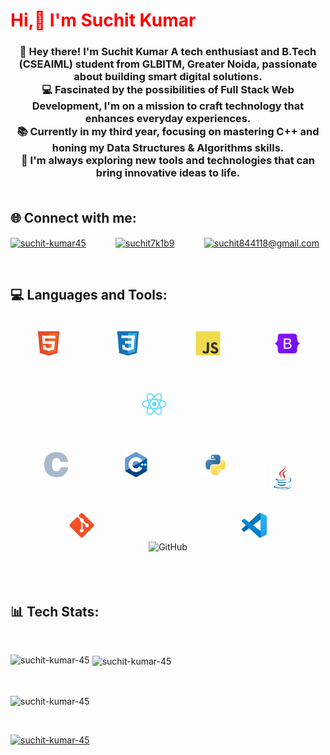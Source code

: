 <h1 style="color:red;" >Hi,👋 I'm Suchit Kumar</h1>
<h3 align="center">🌟 Hey there! I'm Suchit Kumar A tech enthusiast and B.Tech (CSEAIML) student from GLBITM, Greater Noida, passionate about building smart digital solutions.<br> 💻 Fascinated by the possibilities of Full Stack Web Development, I'm on a mission to craft technology that enhances everyday experiences.<br> 📚 Currently in my third year, focusing on mastering C++ and honing my Data Structures & Algorithms skills.<br> 🚀 I'm always exploring new tools and technologies that can bring innovative ideas to life.
<br>
<br>
<h2 align="left">🌐 Connect with me:</h2>
<p align="left">
<a href="https://linkedin.com/in/suchit-kumar45" target="blank"><img align="center" src="https://raw.githubusercontent.com/rahuldkjain/github-profile-readme-generator/master/src/images/icons/Social/linked-in-alt.svg" alt="suchit-kumar45" height="30" width="40" /></a>
  &nbsp;&nbsp;&nbsp;&nbsp;&nbsp;&nbsp;&nbsp;&nbsp;&nbsp;&nbsp;
<a href="https://auth.geeksforgeeks.org/user/suchit7k1b9" target="blank"><img align="center" src="https://raw.githubusercontent.com/rahuldkjain/github-profile-readme-generator/master/src/images/icons/Social/geeks-for-geeks.svg" alt="suchit7k1b9" height="30" width="40" /></a>
  &nbsp;&nbsp;&nbsp;&nbsp;&nbsp;&nbsp;&nbsp;&nbsp;&nbsp;&nbsp;
   <a href="suchit844118@gmail.com" target="blank"><img align="center" src="https://logos-world.net/wp-content/uploads/2020/11/Gmail-Logo.png" alt="suchit844118@gmail.com" height="30" width="40" /></a>
</p>
<br>
<h2 align="left">💻 Languages and Tools:</h2>
<!-- Row 1: HTML, CSS, JS, Bootstrap -->
<p align="center">
  <img src="https://raw.githubusercontent.com/devicons/devicon/master/icons/html5/html5-original.svg" alt="HTML" width="40" style="margin: 20px;"/>
  &nbsp;&nbsp;&nbsp;&nbsp;&nbsp;&nbsp;&nbsp;&nbsp;&nbsp;&nbsp;
  <img src="https://raw.githubusercontent.com/devicons/devicon/master/icons/css3/css3-original.svg" alt="CSS" width="40" style="margin: 20px;"/>
  &nbsp;&nbsp;&nbsp;&nbsp;&nbsp;&nbsp;&nbsp;&nbsp;&nbsp;&nbsp;
  <img src="https://raw.githubusercontent.com/devicons/devicon/master/icons/javascript/javascript-original.svg" alt="JavaScript" width="40" style="margin: 20px;"/>
  &nbsp;&nbsp;&nbsp;&nbsp;&nbsp;&nbsp;&nbsp;&nbsp;&nbsp;&nbsp;
  <img src="https://raw.githubusercontent.com/devicons/devicon/master/icons/bootstrap/bootstrap-original.svg" alt="Bootstrap" width="40" style="margin: 20px;"/>
</p>

<!-- Row 2: React, Express -->
<p align="center">
  <img src="https://raw.githubusercontent.com/devicons/devicon/master/icons/react/react-original.svg" alt="React" width="40" style="margin: 20px;"/>
  &nbsp;&nbsp;&nbsp;&nbsp;&nbsp;&nbsp;&nbsp;&nbsp;&nbsp;&nbsp;
</p>

<!-- Row 3: C, C++, Python -->
<p align="center">
  <img src="https://raw.githubusercontent.com/devicons/devicon/master/icons/c/c-original.svg" alt="C" width="40" style="margin: 20px;"/>
  &nbsp;&nbsp;&nbsp;&nbsp;&nbsp;&nbsp;&nbsp;&nbsp;&nbsp;&nbsp;
  <img src="https://raw.githubusercontent.com/devicons/devicon/master/icons/cplusplus/cplusplus-original.svg" alt="C++" width="40" style="margin: 20px;"/>
  &nbsp;&nbsp;&nbsp;&nbsp;&nbsp;&nbsp;&nbsp;&nbsp;&nbsp;&nbsp;
  <img src="https://raw.githubusercontent.com/devicons/devicon/master/icons/python/python-original.svg" alt="Python" width="40" style="margin: 20px;"/>
  &nbsp;&nbsp;&nbsp;&nbsp;&nbsp;&nbsp;&nbsp;&nbsp;&nbsp;&nbsp;
  <img src="https://raw.githubusercontent.com/devicons/devicon/master/icons/java/java-original.svg" alt="Java" width="40"/> &nbsp;&nbsp;&nbsp;

</p>

<!-- Row 4: Git, GitHub, VS Code -->
<p align="center">
  <img src="https://raw.githubusercontent.com/devicons/devicon/master/icons/git/git-original.svg" alt="Git" width="40" style="margin: 20px;"/>
  &nbsp;&nbsp;&nbsp;&nbsp;&nbsp;&nbsp;&nbsp;&nbsp;&nbsp;&nbsp;
  <img src="https://img.icons8.com/ios-filled/50/ffffff/github.png" alt="GitHub" width="40" style="margin: 20px;"/>
  &nbsp;&nbsp;&nbsp;&nbsp;&nbsp;&nbsp;&nbsp;&nbsp;&nbsp;&nbsp;
  <img src="https://raw.githubusercontent.com/devicons/devicon/master/icons/vscode/vscode-original.svg" alt="VS Code" width="40" style="margin: 20px;"/>
</p>
<br>
<h2>📊 Tech Stats:</h2>

<br>
<p><img align="left" src="https://github-readme-stats.vercel.app/api/top-langs?username=suchit-kumar-45&show_icons=true&locale=en&layout=compact" alt="suchit-kumar-45" /></p>
<p>&nbsp;<img align="center" src="https://github-readme-stats.vercel.app/api?username=suchit-kumar-45&show_icons=true&locale=en" alt="suchit-kumar-45" /></p>
<br>
<p><img align="center" src="https://github-readme-streak-stats.herokuapp.com/?user=suchit-kumar-45&" alt="suchit-kumar-45" /></p>
<br>
<p align="left"> <a href="https://github.com/ryo-ma/github-profile-trophy"><img src="https://github-profile-trophy.vercel.app/?username=suchit-kumar-45" alt="suchit-kumar-45" /></a> </p>
